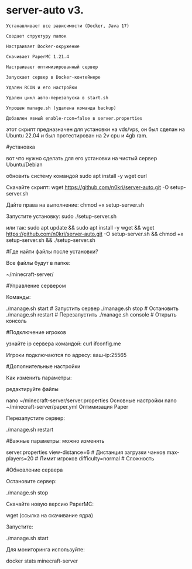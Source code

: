 # server-auto v3.

    Устанавливает все зависимости (Docker, Java 17)

    Создает структуру папок

    Настраивает Docker-окружение

    Скачивает PaperMC 1.21.4

    Настраивает оптимизированный сервер

    Запускает сервер в Docker-контейнере
    
    Удален RCON и его настройки

    Удален цикл авто-перезапуска в start.sh

    Упрощен manage.sh (удалена команда backup)

    Добавлен явный enable-rcon=false в server.properties

этот скрипт предназначен для установки на vds/vps, он был сделан на Ubuntu 22.04 и был протестирован на 2v cpu и 4gb ram.

  #установка

вот что нужно сделать для его установки на чистый сервер Ubuntu/Debian

обновить систему командой sudo apt install -y wget curl

Скачайте скрипт: wget https://github.com/n0kri/server-auto.git -O setup-server.sh

Дайте права на выполнение: chmod +x setup-server.sh

Запустите установку: sudo ./setup-server.sh

или так: sudo apt update && sudo apt install -y wget && wget https://github.com/n0kri/server-auto.git -O setup-server.sh && chmod +x setup-server.sh && ./setup-server.sh

  #Где найти файлы после установки?

Все файлы будут в папке:

~/minecraft-server/

  #Управление сервером

Команды:

./manage.sh start    # Запустить сервер
./manage.sh stop     # Остановить
./manage.sh restart  # Перезапустить
./manage.sh console  # Открыть консоль

  #Подключение игроков

узнайте ip сервера командой: curl ifconfig.me

Игроки подключаются по адресу:
ваш-ip:25565

  #Дополнительные настройки

Как изменить параметры:

редактируйте файлы 

nano ~/minecraft-server/server.properties   Основные настройки
nano ~/minecraft-server/paper.yml        Оптимизация Paper

Перезапустите сервер:

./manage.sh restart

  #Важные параметры:
  можно изменять
  
server.properties
view-distance=6             # Дистанция загрузки чанков
max-players=20              # Лимит игроков
difficulty=normal           # Сложность

  #Обновление сервера

Остановите сервер:

./manage.sh stop

Скачайте новую версию PaperMC:

wget (ссылка на скачивание ядра)

Запустите:

./manage.sh start

Для мониторинга используйте:

docker stats minecraft-server
